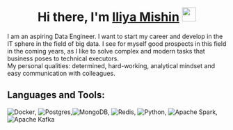 <h1 align="center">Hi there, I'm <a href="https://github.com/wistfulbeaver" target="_blank">Iliya Mishin</a> 
<img src="https://github.com/blackcater/blackcater/raw/main/images/Hi.gif" height="32"/></h1>

I am an aspiring Data Engineer. I want to start my career and develop in the IT sphere in the field of big data. I see for myself good prospects in this field in the coming years, as I like to solve complex and modern tasks that business poses to technical executors. \
My personal qualities: determined, hard-working, analytical mindset and easy communication with colleagues.

## Languages and Tools:
![Docker](https://img.shields.io/badge/docker-%230db7ed.svg?style=for-the-badge&logo=docker&logoColor=white), ![Postgres](https://img.shields.io/badge/postgres-%23316192.svg?style=for-the-badge&logo=postgresql&logoColor=white),![MongoDB](https://img.shields.io/badge/MongoDB-%234ea94b.svg?style=for-the-badge&logo=mongodb&logoColor=white), ![Redis](https://img.shields.io/badge/redis-%23DD0031.svg?style=for-the-badge&logo=redis&logoColor=white), ![Python](https://img.shields.io/badge/python-3670A0?style=for-the-badge&logo=python&logoColor=ffdd54), ![Apache Spark](https://img.shields.io/badge/Apache%20Spark-FDEE21?style=flat-square&logo=apachespark&logoColor=black), ![Apache Kafka](https://img.shields.io/badge/Apache%20Kafka-000?style=for-the-badge&logo=apachekafka)  


<!--
**wistfulbeaver/wistfulbeaver** is a ✨ _special_ ✨ repository because its `README.md` (this file) appears on your GitHub profile.

Here are some ideas to get you started:

- 🔭 I’m currently working on ...
- 🌱 I’m currently learning ...
- 👯 I’m looking to collaborate on ...
- 🤔 I’m looking for help with ...
- 💬 Ask me about ...
- 📫 How to reach me: ...
- 😄 Pronouns: ...
- ⚡ Fun fact: ...
-->
